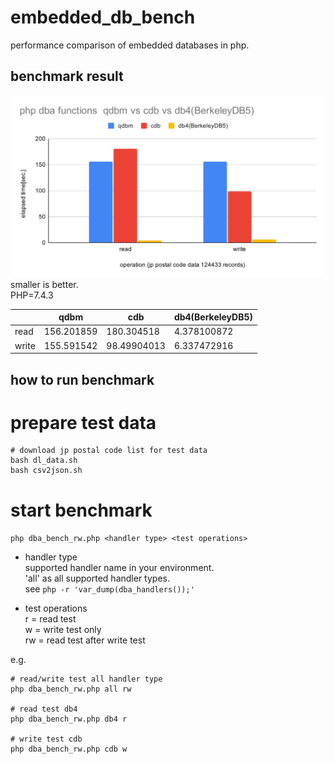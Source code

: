 # embedded_db_bench
performance comparison of embedded databases in php.

benchmark result
-------------------

![benchmark chart](./img/php_dba_functions_qdbm_cdb_bdb5.svg)  
smaller is better.  
PHP=7.4.3  

||qdbm|cdb|db4(BerkeleyDB5)|
|--|--|--|--|
|read|156.201859|180.304518|4.378100872|
|write|155.591542|98.49904013|6.337472916|


how to run benchmark
-------------------

# prepare test data

```
# download jp postal code list for test data
bash dl_data.sh
bash csv2json.sh
```

# start benchmark

`php dba_bench_rw.php <handler type> <test operations>`

* handler type  
supported handler name in your environment.  
'all' as all supported handler types.  
see `php -r 'var_dump(dba_handlers());'`

* test operations  
r = read test  
w = write test only  
rw = read test after write test  


e.g.
```
# read/write test all handler type
php dba_bench_rw.php all rw

# read test db4
php dba_bench_rw.php db4 r

# write test cdb
php dba_bench_rw.php cdb w

```

